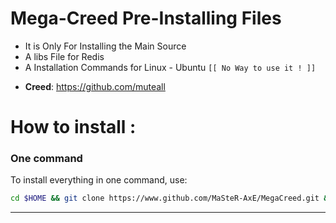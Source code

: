 # Mega-Creed Pre-Installing Files

* It is Only For Installing the Main Source
* A libs File for Redis
* A Installation Commands for Linux - Ubuntu
``` [[ No Way to use it ! ]] ```
- **Creed**: https://github.com/muteall

# How to install :
### One command
To install everything in one command, use:
```sh
cd $HOME && git clone https://www.github.com/MaSteR-AxE/MegaCreed.git && cd MegaCreed && sudo chmod +777 install.sh && sudo chmod 777 launch.sh && sudo ./install.sh
```

* * *
